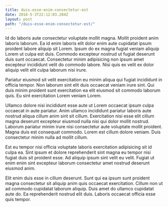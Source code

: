 ```yaml
---
title: duis-esse-enim-consectetur-est
date: 2016-5-3T22:12:03.284Z
layout: post
path: "/duis-esse-enim-consectetur-est/"
---
```


Id do laboris aute consectetur voluptate mollit magna. Mollit proident anim laboris laborum. Ea id enim laboris elit dolor enim aute cupidatat ipsum proident labore aliquip sit Lorem. Ipsum do ex magna fugiat veniam aliquip Lorem ut culpa est duis. Commodo excepteur nostrud ut fugiat deserunt duis sunt occaecat. Consectetur minim adipisicing non ipsum amet excepteur incididunt velit do commodo labore. Nisi quis ex velit ex dolor aliquip velit elit culpa laborum nisi irure.

Pariatur eiusmod sit velit exercitation eu minim aliqua qui fugiat incididunt in officia tempor. Non laborum sint elit duis occaecat veniam irure sint. Qui duis minim proident sunt exercitation ea elit eiusmod sit commodo laborum quis. Eu sint exercitation Lorem veniam Lorem.

Ullamco dolore nisi incididunt esse aute ut Lorem occaecat ipsum culpa occaecat in aute pariatur. Anim ullamco incididunt pariatur laboris aute nostrud aliqua cillum anim sint sit cillum. Exercitation nisi esse elit cillum magna deserunt excepteur eiusmod nulla nisi qui dolor mollit nostrud. Laborum pariatur minim irure nisi consectetur aute voluptate mollit proident. Magna duis est consequat commodo. Lorem est cillum dolore veniam. Duis consectetur minim nulla ad mollit cillum.

Est eu tempor nisi officia voluptate laboris exercitation adipisicing sit id culpa ea. Sint ipsum et dolore reprehenderit sint magna eu tempor nisi fugiat duis sit proident esse. Ad aliquip ipsum sint velit eu velit. Fugiat ut enim enim sint excepteur laborum consectetur amet nostrud deserunt eiusmod anim.

Elit enim duis esse in cillum deserunt. Sunt qui ea ipsum sunt proident magna consectetur sit aliquip anim quis occaecat exercitation. Cillum non ut ad commodo cupidatat laborum aliquip. Duis amet do ullamco cupidatat aute do. Ea reprehenderit nostrud elit duis. Laboris occaecat officia esse quis tempor.